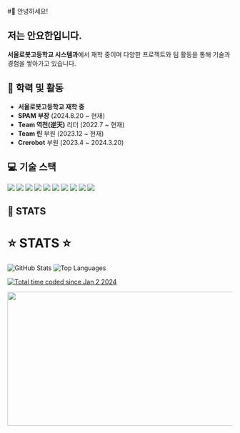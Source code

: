 #👋 안녕하세요! 
## 저는 안요한입니다.

**서울로봇고등학교 시스템과**에서 재학 중이며 다양한 프로젝트와 팀 활동을 통해 기술과 경험을 쌓아가고 있습니다.

## 🏫 학력 및 활동
- **서울로봇고등학교 재학 중**
- **SPAM 부장** (2024.8.20 ~ 현재)
- **Team 역천(逆天)** 리더 (2022.7 ~ 현재)
- **Team 린** 부원 (2023.12 ~ 현재)
- **Crerobot** 부원 (2023.4 ~ 2024.3.20)

## 💻 기술 스택
<a href="#"><img src="https://img.shields.io/badge/Dart-0175C2?style=flat-square&logo=Dart&logoColor=white"/></a>
<a href="#"><img src="https://img.shields.io/badge/Python-3776AB?style=flat-square&logo=Python&logoColor=white"/></a>
<a href="#"><img src="https://img.shields.io/badge/JavaScript-F7DF1E?style=flat-square&logo=JavaScript&logoColor=black"/></a>
<a href="#"><img src="https://img.shields.io/badge/R-276DC3?style=flat-square&logo=R&logoColor=white"/></a>
<a href="#"><img src="https://img.shields.io/badge/Flutter-02569B?style=flat-square&logo=Flutter&logoColor=white"/></a>
<a href="#"><img src="https://img.shields.io/badge/React-61DAFB?style=flat-square&logo=React&logoColor=black"/></a>
<a href="#"><img src="https://img.shields.io/badge/Svelte-FF3E00?style=flat-square&logo=Svelte&logoColor=white"/></a>
<a href="#"><img src="https://img.shields.io/badge/TensorFlow-FF6F00?style=flat-square&logo=TensorFlow&logoColor=white"/></a>
<a href="#"><img src="https://img.shields.io/badge/Rest.js-000000?style=flat-square&logo=Node.js&logoColor=white"/></a>
<a href="#"><img src="https://img.shields.io/badge/Flask-000000?style=flat-square&logo=Flask&logoColor=white"/></a>

## 🌟 STATS
<div class="stats">
    <h1>⭐ STATS ⭐</h1>
    <img src="https://github-readme-stats.vercel.app/api?username=uncroos&show_icons=true&theme=radical" alt="GitHub Stats"/>
    <img src="https://github-readme-stats.vercel.app/api/top-langs/?username=uncroos&layout=compact&theme=dark" alt="Top Languages"/>
</div>

<a href="https://wakatime.com/@018cc8f5-2dde-4e5c-b91c-53407ae38aa2"><img src="https://wakatime.com/badge/user/018cc8f5-2dde-4e5c-b91c-53407ae38aa2.svg" alt="Total time coded since Jan 2 2024" /></a>

<div style="text-align:center">
    <a href="https://github.com/devxb/gitanimals">
        <img src="https://render.gitanimals.org/farms/uncroos" width="600" height="300"/>
    </a>
</div>

